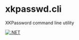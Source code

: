 # xkpasswd.cli
XKPassword command line utility

[![.NET](https://github.com/thebhef/xkpasswd.cli/actions/workflows/build.yml/badge.svg)](https://github.com/thebhef/xkpasswd.cli/actions/workflows/build.yml)
